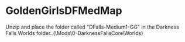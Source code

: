 # GoldenGirlsDFMedMap
Unzip and place the folder called "DFalls-Medium1-GG" in the Darkness Falls Worlds folder..(\Mods\0-DarknessFallsCore\Worlds)
